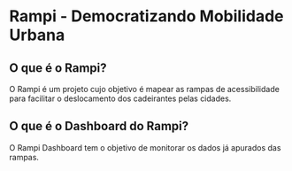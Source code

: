 # Rampi - Democratizando Mobilidade Urbana

## O que é o Rampi?

O Rampi é um projeto cujo objetivo é mapear as rampas de acessibilidade para facilitar o deslocamento dos cadeirantes pelas cidades.

## O que é o Dashboard do Rampi?

O Rampi Dashboard tem o objetivo de monitorar os dados já apurados das rampas.
